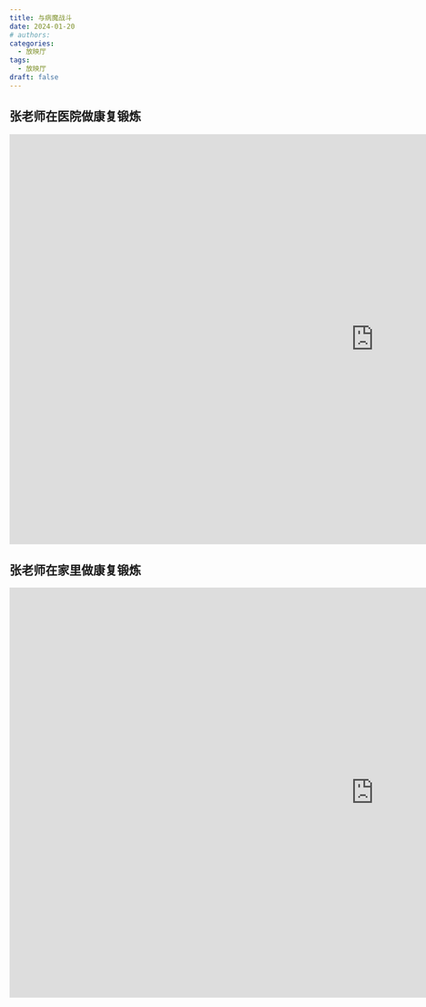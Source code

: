 ```yaml
---
title: 与病魔战斗
date: 2024-01-20
# authors:
categories:
  - 放映厅
tags:
  - 放映厅
draft: false
---
```


## 张老师在医院做康复锻炼

<div class="videoWrapper">
<iframe width="1280" height="720" src="https://www.youtube.com/embed/Z5yLso32lpI" title="康复训练-1" frameborder="0" allow="accelerometer; autoplay; clipboard-write; encrypted-media; gyroscope; picture-in-picture; web-share" referrerpolicy="strict-origin-when-cross-origin" allowfullscreen></iframe>
</div>

## 张老师在家里做康复锻炼

<div class="videoWrapper">
<iframe width="1280" height="720" src="https://www.youtube.com/embed/NCAGnv4epv4" title="康复训练-2" frameborder="0" allow="accelerometer; autoplay; clipboard-write; encrypted-media; gyroscope; picture-in-picture; web-share" referrerpolicy="strict-origin-when-cross-origin" allowfullscreen></iframe>
</div>
